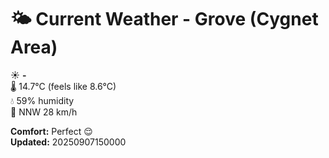 # 🌤️ Current Weather - Grove (Cygnet Area)

☀️ **-**  
🌡️ 14.7°C (feels like 8.6°C)  
💧 59% humidity  
💨 NNW 28 km/h  

**Comfort:** Perfect 😌  
**Updated:** 20250907150000
